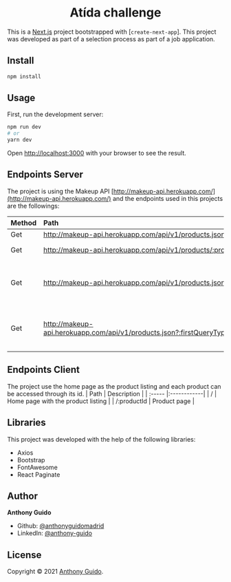 # <h1 align="center">Atída challenge</h1>
This is a [Next.js](https://nextjs.org/) project bootstrapped with [`create-next-app`]. This project was developed as part of a selection process as part of a job application.

## Install

```sh
npm install
```

## Usage

First, run the development server:

```bash
npm run dev
# or
yarn dev
```

Open [http://localhost:3000](http://localhost:3000) with your browser to see the result.


## Endpoints Server

The project is using the Makeup API [http://makeup-api.herokuapp.com/](http://makeup-api.herokuapp.com/) and the endpoints used in this projects are the followings:

|  Method        | Path                 | Description |
| :------------- | :-----               |:------------|
|  Get           | http://makeup-api.herokuapp.com/api/v1/products.json                   | Get all products       |
|  Get           |   http://makeup-api.herokuapp.com/api/v1/products/:productId.json          | Get a product with its ID     |
|   Get          | http://makeup-api.herokuapp.com/api/v1/products.json?:queryType=:query     | Make a query with a specific parameter and data (see API documentation)    |
|   Get          | http://makeup-api.herokuapp.com/api/v1/products.json?:firstQueryType=:firstQuery&:secondQueryType=:secondQuery     | Make a query with 2 parameters and datas (see API documentation)    |

## Endpoints Client

The project use the home page as the product listing and each product can be accessed through its id.
| Path                 | Description |
| :-----               |:------------|
| /                   | Home page with the product listing |
|   /:productId         | Product page |

## Libraries

This project was developed with the help of the following libraries:
* Axios
* Bootstrap
* FontAwesome
* React Paginate

## Author
**Anthony Guido**

- Github: [@anthonyguidomadrid](https://github.com/anthonyguidomadrid/)
- LinkedIn: [@anthony-guido](https://www.linkedin.com/in/anthony-guido/)

## License

Copyright © 2021 [Anthony Guido](https://github.com/anthonyguidomadrid/).